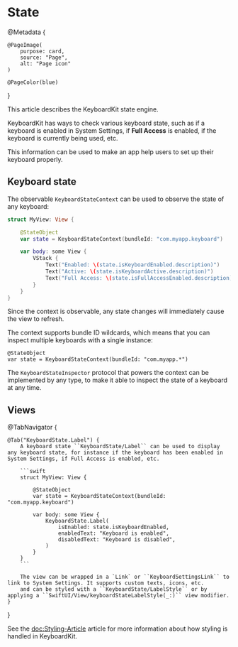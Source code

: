 # State

@Metadata {

    @PageImage(
        purpose: card,
        source: "Page",
        alt: "Page icon"
    )

    @PageColor(blue)
}

This article describes the KeyboardKit state engine.

KeyboardKit has ways to check various keyboard state, such as if a keyboard is enabled in System Settings, if **Full Access** is enabled, if the keyboard is currently being used, etc.

This information can be used to make an app help users to set up their keyboard properly. 


## Keyboard state

The observable ``KeyboardStateContext`` can be used to observe the state of any keyboard:

```swift
struct MyView: View {

    @StateObject
    var state = KeyboardStateContext(bundleId: "com.myapp.keyboard")

    var body: some View {
        VStack {
            Text("Enabled: \(state.isKeyboardEnabled.description)")
            Text("Active: \(state.isKeyboardActive.description)")
            Text("Full Access: \(state.isFullAccessEnabled.description)")
        }
    }
} 
```

Since the context is observable, any state changes will immediately cause the view to refresh.

The context supports bundle ID wildcards, which means that you can inspect multiple keyboards with a single instance:

```
@StateObject
var state = KeyboardStateContext(bundleId: "com.myapp.*")
```

The ``KeyboardStateInspector`` protocol that powers the context can be implemented by any type, to make it able to inspect the state of a keyboard at any time.


## Views

@TabNavigator {
    
    @Tab("KeyboardState.Label") {
        A keyboard state ``KeyboardState/Label`` can be used to display any keyboard state, for instance if the keyboard has been enabled in System Settings, if Full Access is enabled, etc.

        ```swift
        struct MyView: View {

            @StateObject
            var state = KeyboardStateContext(bundleId: "com.myapp.keyboard")

            var body: some View {
                KeyboardState.Label(
                    isEnabled: state.isKeyboardEnabled,
                    enabledText: "Keyboard is enabled",
                    disabledText: "Keyboard is disabled",
                )
            }
        } 
        ```
        
        The view can be wrapped in a `Link` or ``KeyboardSettingsLink`` to link to System Settings. It supports custom texts, icons, etc.
        and can be styled with a ``KeyboardState/LabelStyle`` or by applying a ``SwiftUI/View/keyboardStateLabelStyle(_:)`` view modifier.
    }
}

See the <doc:Styling-Article> article for more information about how styling is handled in KeyboardKit.
